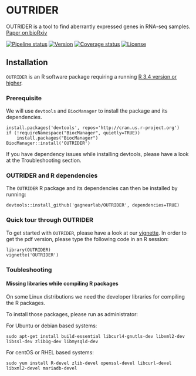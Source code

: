 # OUTRIDER #
OUTRIDER is a tool to find aberrantly expressed genes in RNA-seq samples.
[Paper on bioRxiv](https://www.biorxiv.org/content/early/2018/06/14/322149)

[![Pipeline status](https://travis-ci.org/gagneurlab/OUTRIDER.svg?branch=master)](https://travis-ci.org/gagneurlab/OUTRIDER)
[![Version](https://img.shields.io/badge/Version-0.99.30-orange.svg)](https://github.com/gagneurlab/OUTRIDER/tree/master)
[![Coverage status](https://codecov.io/gh/gagneurlab/OUTRIDER/branch/master/graph/badge.svg)](https://codecov.io/github/gagneurlab/OUTRIDER?branch=master)
[![License](https://img.shields.io/github/license/mashape/apistatus.svg?maxAge=2592000)](https://github.com/gagneurlab/OUTRIDER/blob/master/LICENSE)

## Installation

`OUTRIDER` is an R software package requiring a running [R 3.4 version or higher](https://cran.r-project.org/).

### Prerequisite

We will use `devtools` and `BiocManager` to install the package and its dependencies.

```
install.packages('devtools', repos='http://cran.us.r-project.org')
if (!requireNamespace("BiocManager", quietly=TRUE))
    install.packages("BiocManager")
BiocManager::install('OUTRIDER')
```

If you have dependency issues while installing devtools, please have a look at the Troubleshooting section.


### OUTRIDER and R dependencies

The `OUTRIDER` R package and its dependencies can then be installed by running:

```
devtools::install_github('gagneurlab/OUTRIDER', dependencies=TRUE)
``` 

### Quick tour through OUTRIDER

To get started with `OUTRIDER`, please have a look at our [vignette](http://bioconductor.org/packages/devel/bioc/vignettes/OUTRIDER/inst/doc/OUTRIDER.pdf).
In order to get the pdf version, please type the following code in an R session:

```
library(OUTRIDER)
vignette('OUTRIDER')
```

### Toubleshooting

#### Missing libraries while compiling R packages

On some Linux distributions we need the developer libraries for compiling the R packages.

To install those packages, please run as administrator: 

For Ubuntu or debian based systems:
```
sudo apt-get install build-essential libcurl4-gnutls-dev libxml2-dev libssl-dev zlib1g-dev libmysqld-dev
```

For centOS or RHEL based systems:
```
sudo yum install R-devel zlib-devel openssl-devel libcurl-devel libxml2-devel mariadb-devel
```